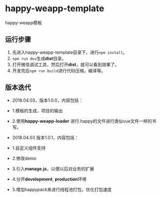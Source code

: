 # happy-weapp-template
happy-weapp模板

## 运行步骤

1. 先进入happy-weapp-template目录下，进行```npm install```。
2. ```npm run dev```生成**dist**目录。
3. 打开微信调试工具，然后打开**dist**，就可以看到效果了。
4. 开发完后```npm run build```进行代码压缩，编译等。

## 版本迭代

- 2018.04.03，版本1.0.0，内容包括：
 - 1.模板的生成，项目的输出
 - 2.使用**happy-weapp-loader** 进行.happy的文件进行类似vue文件一样的书写。

- 2018.04.03 版本1.0.1，内容包括：
 - 1.自定义组件支持
 - 2.修改demo
 - 3.引入**manage.js**，以便以后对业务的扩展
 - 4.分开**development**, **production**环境
 - 5.增加happypack来进行线程池打包，优化打包速度